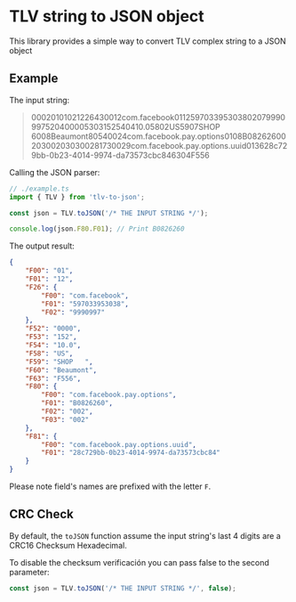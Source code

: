 # TLV string to JSON object

This library provides a simple way to convert TLV complex string to a JSON object

## Example

The input string:
> 00020101021226430012com.facebook011259703395303802079990997520400005303152540410.05802US5907SHOP   6008Beaumont80540024com.facebook.pay.options0108B08262600203002030300281730029com.facebook.pay.options.uuid013628c729bb-0b23-4014-9974-da73573cbc846304F556

Calling the JSON parser:
```typescript
// ./example.ts
import { TLV } from 'tlv-to-json';

const json = TLV.toJSON('/* THE INPUT STRING */');

console.log(json.F80.F01); // Print B0826260
```

The output result:
```json
{
    "F00": "01",
    "F01": "12",
    "F26": {
        "F00": "com.facebook",
        "F01": "597033953038",
        "F02": "9990997"
    },
    "F52": "0000",
    "F53": "152",
    "F54": "10.0",
    "F58": "US",
    "F59": "SHOP   ",
    "F60": "Beaumont",
    "F63": "F556",
    "F80": {
        "F00": "com.facebook.pay.options",
        "F01": "B0826260",
        "F02": "002",
        "F03": "002"
    },
    "F81": {
        "F00": "com.facebook.pay.options.uuid",
        "F01": "28c729bb-0b23-4014-9974-da73573cbc84"
    }
}
```

Please note field's names are prefixed with the letter `F`.

## CRC Check

By default, the `toJSON` function assume the input string's last 4 digits are a CRC16 Checksum Hexadecimal.

To disable the checksum verificación you can pass false to the second parameter:
```typescript
const json = TLV.toJSON('/* THE INPUT STRING */', false);
```
